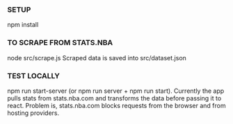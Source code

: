 ### SETUP

npm install

### TO SCRAPE FROM STATS.NBA

node src/scrape.js
Scraped data is saved into src/dataset.json

### TEST LOCALLY

npm run start-server (or npm run server + npm run start). Currently the app pulls stats from stats.nba.com and transforms the data before passing it to react. Problem is, stats.nba.com blocks requests from the browser and from hosting providers.
